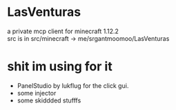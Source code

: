 # LasVenturas
a private mcp client for minecraft 1.12.2 <br />
src is in src/minecraft -> me/srgantmoomoo/LasVenturas
# shit im using for it
- PanelStudio by lukflug for the click gui.
- some injector
- some skiddded stufffs
